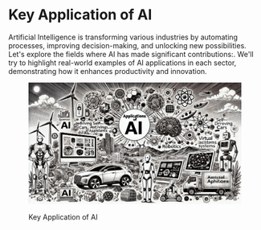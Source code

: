 # Key Application of AI

Artificial Intelligence is transforming various industries by automating processes, improving decision-making, and unlocking new possibilities. Let's explore the fields where AI has made significant contributions:. We'll try to highlight real-world examples of AI applications in each sector, demonstrating how it enhances productivity and innovation.

<div align="left"><figure><img src="../../.gitbook/assets/ai-application-min.png" alt="" width="563"><figcaption><p>Key Application of AI</p></figcaption></figure></div>
